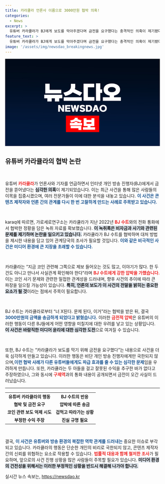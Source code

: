 ```yaml
---
title: 카라큘라 언론사 이름으로 3000만원 협박 의혹!
categories:
  - News
excerpt: >
  유튜버 카라큘라가 BJ에게 보도를 막아주겠다며 금전을 요구했다는 충격적인 의혹이 제기됐다. 녹취록에 따르면, 그는 협박을 통해 3000만원을 뜯어냈으며, 이에 관한 논란이 커지고 있다. 이 사건의 진실은 과연 무엇일까? 클릭하고 모든 사실을 확인해보세요!
feature_text: >
  유튜버 카라큘라가 BJ에게 보도를 막아주겠다며 금전을 요구했다는 충격적인 의혹이 제기됐다. 녹취록에 따르면, 그는 협박을 통해 3000만원을 뜯어냈으며, 이에 관한 논란이 커지고 있다. 이 사건의 진실은 과연 무엇일까? 클릭하고 모든 사실을 확인해보세요!
image: '/assets/img/newsdao_breakingnews.jpg'
---
```


<p><img src="/assets/img/newsdao_breakingnews.jpg" alt="cryptoinkorea 속보" /></p>

<h2 data-ke-size="size26">유튜버 카라큘라의 협박 논란</h2>

<p data-ke-size="size16">&nbsp;</p>

<p>유튜버 <b><span style="color: #ee2323;">카라큘라</span></b>가 언론사와 기자를 언급하면서 인터넷 개인 방송 진행자(BJ)에게서 금전을 뜯어냈다는 <b><span style="background-color: #21538527;">심각한 의혹</span></b>이 제기되었습니다. 이는 최근 사건을 통해 많은 사람들의 이목을 집중시켰으며, 여러 전문가들이 이에 대한 분석을 내놓고 있습니다. <b><span style="color: #1a5490;">이 사건은 콘텐츠 제작자와 언론 간의 관계를 다시 한 번 고찰하게 만드는 사례로 주목받고 있습니다.</span></b> </p>

<p data-ke-size="size16">&nbsp;</p>

<p>karaq에 따르면, 가로세로연구소는 카라큘라가 지난 2022년 <b><span style="color: #ee2323;">BJ 수트</span></b>와의 전화 통화에서 협박한 정황을 담은 녹취 자료를 확보했습니다. <b><span style="background-color: #21538527;">이 녹취록은 비자금과 사기와 관련된 문제를 제기하며 논란을 일으키고 있습니다.</span></b> 카라큘라가 BJ 수트를 협박하며 대처 방법을 제시한 내용을 담고 있어 관계당국의 조사가 필요할 것입니다. <b><span style="color: #1a5490;">이와 같은 비극적인 사건은 미디어 환경에 큰 지장을 초래할 수 있습니다.</span></b></p>

<p data-ke-size="size16">&nbsp;</p>

<p>카라큘라는 “지금 코인 관련해 그쪽으로 제보 들어오는 것도 많고, 이야기가 많다. 한 두 건도 아니고 만나서 사실관계 확인해야 한다"라며 <b><span style="color: #ee2323;">BJ 수트에게 강한 압박을 가했습니다.</span></b> 이는 코인 사기 문제와 관련한 밀접한 관계성을 드러내며, 향후 사건의 추이에 따라 큰 파장을 일으킬 가능성이 있습니다. <b><span style="background-color: #21538527;">특히, 언론의 보도가 이 사건의 전말을 밝히는 중요한 요소가 될 것</span></b>이라는 점에서 주목이 필요합니다.</p>

<p data-ke-size="size16">&nbsp;</p>

<p>BJ 수트는 카라큘라로부터 “너 X된다. 문제 된다, 이거”라는 협박을 받은 뒤, 결국 <b><span style="color: #1a5490;">3000만원의 금액을 송금하게 되었다고 밝혔습니다.</span></b> 이러한 <b><span style="color: #ee2323;">금전적 압박</span></b>은 유튜버의 이러한 행동이 다른 BJ들에게 어떤 영향을 미칠지에 대한 우려를 낳고 있는 상황입니다. <b><span style="background-color: #21538527;">이 사건은 바람직한 미디어 윤리에 대한 심각한 도전</span></b>으로 여겨질 수 있습니다. </p>

<p data-ke-size="size16">&nbsp;</p>

<p>또한, BJ 수트는 “카라큘라가 보도를 막기 위해 금전을 요구했다”는 내용으로 사건을 더욱 심각하게 만들고 있습니다. 이러한 행동은 비단 개인 방송 진행자에게만 국한되지 않으며,<b><span style="color: #1a5490;">이런 협박 사례가 다른 유튜버들에게도 파급 효과를 줄 수 있는 심각한 문제</span></b>임을 우려하게 만듭니다. 또한, 카라큘라는 두 아들을 걸고 잘못된 수익을 추구한 바가 없다고 주장하였으나, 그와 동시에 <b><span style="color: #ee2323;">구제역</span></b>과의 통화 내용이 공개되면서 금전이 오간 사실이 드러났습니다. </p>

<hr>

<table style="width:100%;">
<tr>
<td style="text-align: center; height: 17px;"><b>유튜버 카라큘라의 행동</b></td>
<td style="text-align: center; height: 17px;"><b>BJ 수트의 반응</b></td>
</tr>
<tr>
<td style="text-align: center; height: 17px;"><b>협박 및 금전 요구</b></td>
<td style="text-align: center; height: 17px;"><b>압박에 따른 송금</b></td>
</tr>
<tr>
<td style="text-align: center; height: 17px;"><b>코인 관련 보도 억제 시도</b></td>
<td style="text-align: center; height: 17px;"><b>겁먹고 따라가는 상황</b></td>
</tr>
<tr>
<td style="text-align: center; height: 17px;"><b>부정한 수익 주장</b></td>
<td style="text-align: center; height: 17px;"><b>진실 규명 필요</b></td>
</tr>
</table>

<p data-ke-size="size16">&nbsp;</p>

<p>결국, <b><span style="color: #1a5490;">이 사건은 유튜버와 방송 환경의 복잡한 역학 관계를 드러내는</span></b> 중요한 이슈로 부각되고 있습니다. 카라큘라의 행동은 단순한 개인의 비리로 국한되지 않고, 콘텐츠 제작자 간의 신뢰를 위협하는 요소로 작용할 수 있습니다. <b><span style="color: #ee2323;">법률적 대응과 함께 철저한 조사</span></b>가 필요하며, 앞으로의 사건 진행 상황을 많은 사람들이 주목할 필요가 있습니다. <b><span style="background-color: #21538527;">미디어 환경의 건전성을 위해서는 이러한 부정적인 상황을 반드시 해결해 나가야 합니다.</span></b></p>
실시간 뉴스 속보는, <a href="https://newsdao.kr" rel="dofollow">https://newsdao.kr</a>


